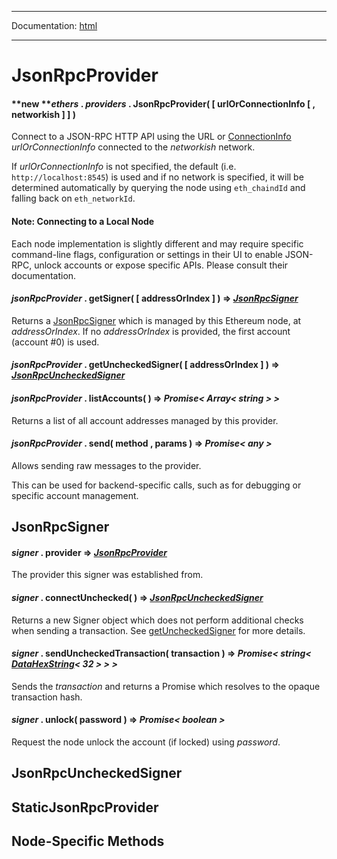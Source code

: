 -----

Documentation: [html](https://docs.ethers.io/)

-----

JsonRpcProvider
===============

#### **new ***ethers* . *providers* . **JsonRpcProvider**( [ urlOrConnectionInfo [ , networkish ] ] )

Connect to a JSON-RPC HTTP API using the URL or [ConnectionInfo](/v5/api/utils/web/#ConnectionInfo) *urlOrConnectionInfo* connected to the *networkish* network.

If *urlOrConnectionInfo* is not specified, the default (i.e. `http://localhost:8545`) is used and if no network is specified, it will be determined automatically by querying the node using `eth_chaindId` and falling back on `eth_networkId`.


#### Note: Connecting to a Local Node

Each node implementation is slightly different and may require specific command-line flags, configuration or settings in their UI to enable JSON-RPC, unlock accounts or expose specific APIs. Please consult their documentation.


#### *jsonRpcProvider* . **getSigner**( [ addressOrIndex ] ) => *[JsonRpcSigner](/v5/api/providers/jsonrpc-provider/#JsonRpcSigner)*

Returns a [JsonRpcSigner](/v5/api/providers/jsonrpc-provider/#JsonRpcSigner) which is managed by this Ethereum node, at *addressOrIndex*. If no *addressOrIndex* is provided, the first account (account #0) is used.


#### *jsonRpcProvider* . **getUncheckedSigner**( [ addressOrIndex ] ) => *[JsonRpcUncheckedSigner](/v5/api/providers/jsonrpc-provider/#UncheckedJsonRpcSigner)*



#### *jsonRpcProvider* . **listAccounts**( ) => *Promise< Array< string > >*

Returns a list of all account addresses managed by this provider.


#### *jsonRpcProvider* . **send**( method , params ) => *Promise< any >*

Allows sending raw messages to the provider.

This can be used for backend-specific calls, such as for debugging or specific account management.


JsonRpcSigner
-------------

#### *signer* . **provider** => *[JsonRpcProvider](/v5/api/providers/jsonrpc-provider/)*

The provider this signer was established from.


#### *signer* . **connectUnchecked**( ) => *[JsonRpcUncheckedSigner](/v5/api/providers/jsonrpc-provider/#UncheckedJsonRpcSigner)*

Returns a new Signer object which does not perform additional checks when sending a transaction. See [getUncheckedSigner](/v5/api/providers/jsonrpc-provider/#JsonRpcProvider-getUncheckedSigner) for more details.


#### *signer* . **sendUncheckedTransaction**( transaction ) => *Promise< string< [DataHexString](/v5/api/utils/bytes/#DataHexString)< 32 > > >*

Sends the *transaction* and returns a Promise which resolves to the opaque transaction hash.


#### *signer* . **unlock**( password ) => *Promise< boolean >*

Request the node unlock the account (if locked) using *password*.


JsonRpcUncheckedSigner
----------------------

StaticJsonRpcProvider
---------------------

Node-Specific Methods
---------------------

